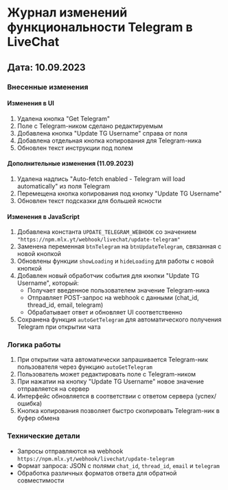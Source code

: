 # Журнал изменений функциональности Telegram в LiveChat

## Дата: 10.09.2023

### Внесенные изменения

#### Изменения в UI
1. Удалена кнопка "Get Telegram"
2. Поле с Telegram-ником сделано редактируемым
3. Добавлена кнопка "Update TG Username" справа от поля
4. Добавлена отдельная кнопка копирования для Telegram-ника
5. Обновлен текст инструкции под полем

#### Дополнительные изменения (11.09.2023)
1. Удалена надпись "Auto-fetch enabled - Telegram will load automatically" из поля Telegram
2. Перемещена кнопка копирования под кнопку "Update TG Username"
3. Обновлен текст подсказки для большей ясности

#### Изменения в JavaScript
1. Добавлена константа `UPDATE_TELEGRAM_WEBHOOK` со значением `"https://npm.mlx.yt/webhook/livechat/update-telegram"`
2. Заменена переменная `btnTelegram` на `btnUpdateTelegram`, связанная с новой кнопкой
3. Обновлены функции `showLoading` и `hideLoading` для работы с новой кнопкой
4. Добавлен новый обработчик события для кнопки "Update TG Username", который:
   - Получает введенное пользователем значение Telegram-ника
   - Отправляет POST-запрос на webhook с данными (chat_id, thread_id, email, telegram)
   - Обрабатывает ответ и обновляет UI соответственно
5. Сохранена функция `autoGetTelegram` для автоматического получения Telegram при открытии чата

### Логика работы
1. При открытии чата автоматически запрашивается Telegram-ник пользователя через функцию `autoGetTelegram`
2. Пользователь может редактировать поле с Telegram-ником
3. При нажатии на кнопку "Update TG Username" новое значение отправляется на сервер
4. Интерфейс обновляется в соответствии с ответом сервера (успех/ошибка)
5. Кнопка копирования позволяет быстро скопировать Telegram-ник в буфер обмена

### Технические детали
- Запросы отправляются на webhook `https://npm.mlx.yt/webhook/livechat/update-telegram`
- Формат запроса: JSON с полями `chat_id`, `thread_id`, `email` и `telegram`
- Обработка различных форматов ответа для обратной совместимости